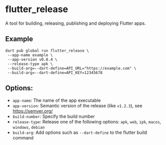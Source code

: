 # flutter_release

A tool for building, releasing, publishing and deploying Flutter apps.

## Example

```shell
dart pub global run flutter_release \
 --app-name example \
 --app-version v0.0.4 \
 --release-type apk \
 --build-arg=--dart-define=API_URL="https://example.com" \
 --build-arg=--dart-define=API_KEY=12345678
```

## Options:

- `app-name`: The name of the app executable
- `app-version`: Semantic version of the release (like `v1.2.3`), see https://semver.org/
- `build-number`: Specify the build number
- `release-type`: Release one of the following options: `apk`, `web`, `ipk`, `macos`, `windows`, `debian`
- `build-arg`: Add options such as `--dart-define` to the flutter build command
